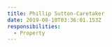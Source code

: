 ```yaml
---
title: Phillip Sutton-Caretaker
date: 2019-08-10T03:36:01.153Z
responsibilities:
  - Property
---
```


